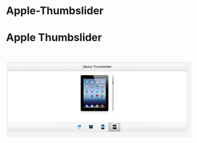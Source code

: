 # Apple-Thumbslider
<h1>Apple Thumbslider</h1>  <br />



  ![Alt text](/screenshot/screen.png?raw=true "Start Page")<br />
